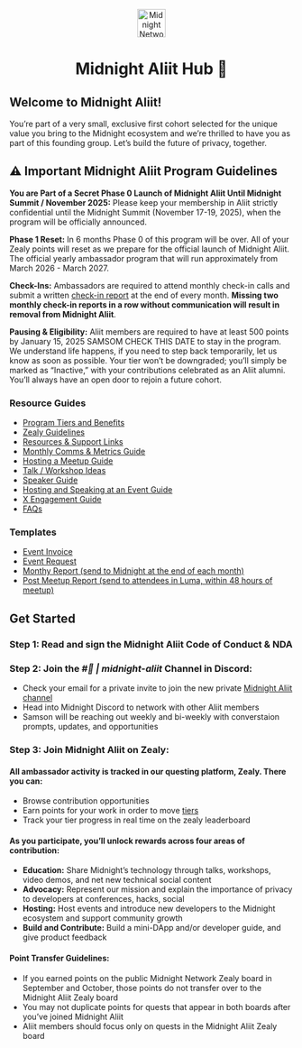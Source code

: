 <div align="center">

<a href="https://oscafrica.org/discord"><img src="" alt="Midnight Network Logo" width='50px' height='auto'/></a>

# Midnight Aliit Hub 🏴

</div>

## Welcome to Midnight Aliit!

You’re part of a very small, exclusive first cohort selected for the unique value you bring to the Midnight ecosystem and we’re thrilled to have you as part of this founding group. Let’s build the future of privacy, together.

## ⚠️ Important Midnight Aliit Program Guidelines

**You are Part of a Secret Phase 0 Launch of Midnight Aliit Until Midnight Summit / November 2025:** Please keep your membership in Aliit strictly confidential until the Midnight Summit (November 17-19, 2025), when the program will be officially announced.

**Phase 1 Reset:** In 6 months Phase 0 of this program will be over. All of your Zealy points will reset as we prepare for the official launch of Midnight Aliit. The official yearly ambassador program that will run approximately from March 2026 - March 2027.

**Check-Ins:** Ambassadors are required to attend monthly check-in calls and submit a written [check-in report](/docs/monthly-report-template.md) at the end of every month. **Missing two monthly check-in reports in a row without communication will result in removal from Midnight Aliit**.

**Pausing & Eligibility:** Aliit members are required to have at least 500 points by January 15, 2025 SAMSOM CHECK THIS DATE to stay in the program. We understand life happens, if you need to step back temporarily, let us know as soon as possible. Your tier won’t be downgraded; you’ll simply be marked as “Inactive,” with your contributions celebrated as an Aliit alumni. You’ll always have an open door to rejoin a future cohort.

### Resource Guides
- [Program Tiers and Benefits](/docs/tiers.md)
- [Zealy Guidelines](/docs/zealy-guide.md)
- [Resources & Support Links](/resources/README.md)
- [Monthly Comms & Metrics Guide](/docs/monthly-report-guide.md)
- [Hosting a Meetup Guide](/docs/meetup-guide.md)
- [Talk / Workshop Ideas](/docs/talk-workshop-ideas.md)
- [Speaker Guide](/docs/speaker-guide.md)
- [Hosting and Speaking at an Event Guide](/docs/event-expense-guide.md)
- [X Engagement Guide](/docs/x-engagement-guide.md)
- [FAQs](/docs/faqs.md)

### Templates
- [Event Invoice](/docs/event-invoice-template.md)
- [Event Request](/docs/event-request-template.md)
- [Monthy Report (send to Midnight at the end of each month)](/docs/monthly-report-template.md)
- [Post Meetup Report (send to attendees in Luma, within 48 hours of meetup)](/docs/post-meetup-report-template.md)

## Get Started

### Step 1: Read and sign the Midnight Aliit Code of Conduct & NDA

### Step 2: Join the *#🪪 | midnight-aliit* Channel in Discord:
- Check your email for a private invite to join the new private [Midnight Aliit channel](https://discord.com/channels/1165826384975908924/1396617073894883390)
- Head into Midnight Discord to network with other Aliit members
- Samson will be reaching out weekly and bi-weekly with converstaion prompts, updates, and opportunities

### Step 3: Join Midnight Aliit on Zealy:
#### All ambassador activity is tracked in our questing platform, Zealy. There you can:
- Browse contribution opportunities
- Earn points for your work in order to move [tiers](docs/tiers.md)
- Track your tier progress in real time on the zealy leaderboard

#### As you participate, you’ll unlock rewards across four areas of contribution:
- **Education:** Share Midnight’s technology through talks, workshops, video demos, and net new technical social content
- **Advocacy:** Represent our mission and explain the importance of privacy to developers at conferences, hacks, social
- **Hosting:** Host events and introduce new developers to the Midnight ecosystem and support community growth
- **Build and Contribute:** Build a mini-DApp and/or developer guide, and give product feedback 

#### Point Transfer Guidelines:
- If you earned points on the public Midnight Network Zealy board in September and October, those points do not transfer over to the Midnight Aliit Zealy board
- You may not duplicate points for quests that appear in both boards after you’ve joined Midnight Aliit
- Aliit members should focus only on quests in the Midnight Aliit Zealy board
